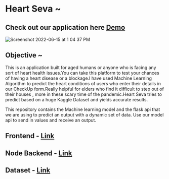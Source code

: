 # Heart Seva ~


## Check out our application here <a href="https://heart-seva.herokuapp.com/">Demo</a>

![Screenshot 2022-06-15 at 1 04 37 PM](https://user-images.githubusercontent.com/53037053/173769802-e4a20188-1fda-4147-9adf-afd496bd2cfd.png)


## Objective ~ 

This is an application built for aged humans or anyone who is facing any sort of heart health issues.You can take 
this platform to test your chances of having a heart disease or a blockage.I have used Machine Learning Algorithm to predict the heart 
conditions of users who enter their details in our CheckUp form.Really helpful for elders who find it difficult to step out of their houses , more in these scary time of the pandemic.Heart Seva tries to predict based on a huge Kaggle Dataset and yields accurate results.

This repository contains the Machine learning model and the flask api that we are using to predict an output with a dynamic set of data. Use our model api to send in values and receive an output.


## Frontend - <a href="https://github.com/Sristi27/Heart-disease-pred-fe-v2">Link</a>

## Node Backend - <a href="https://github.com/Sristi27/Heart-disease-predictor-bknd">Link</a>

## Dataset - <a href="https://www.kaggle.com/rashikrahmanpritom/heart-attack-analysis-prediction-dataset">Link</a>



